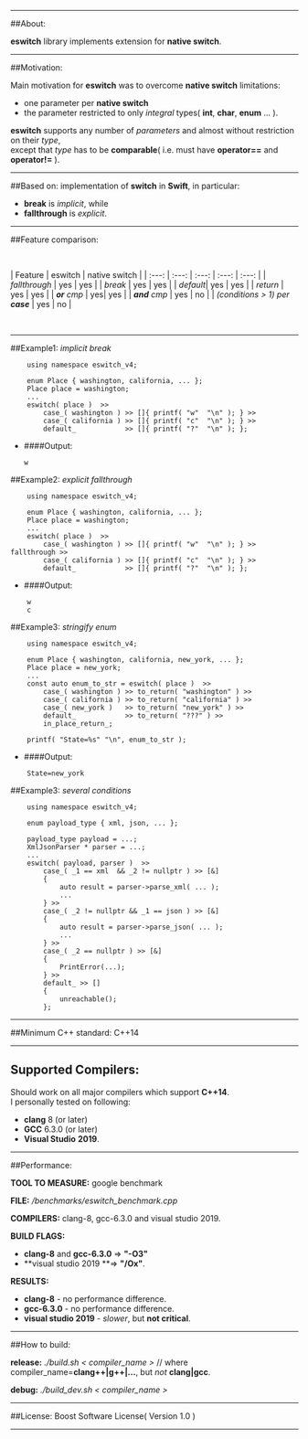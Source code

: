 __________
##About:

**eswitch** library implements extension for **native switch**.<br/>
__________
##Motivation:

Main motivation for **eswitch** was to overcome **native switch** limitations:

- one parameter per **native switch**
- the parameter restricted to only _integral_ types( **int**, **char**, **enum** ... ).

**eswitch** supports any number of _parameters_ and almost without restriction on their _type_,<br/>
 except that _type_ has to be **comparable**( i.e. must have **operator==** and  **operator!=** ).
__________
##Based on:
implementation of **switch** in **Swift**, in particular:

- **break** is *implicit*, while
-  **fallthrough** is *explicit*.<br/>
____________________________________________________
##Feature comparison:

</br>

| Feature | eswitch | native switch |
| :---: | :---: | :---: | :---: | :---: |
| *fallthrough* | yes | yes |
| *break* | yes | yes |
| *default*| yes | yes |
| *return* | yes | yes |
| _**or** cmp_ | yes| yes |
| _**and** cmp_ | yes | no |
| _(conditions > 1) per **case**_ | yes | no |

</br>

____________________________________________________
##Example1: _implicit break_
```
    using namespace eswitch_v4;

    enum Place { washington, california, ... };
    Place place = washington;
    ...
    eswitch( place )  >>
        case_( washington ) >> []{ printf( "w"  "\n" ); } >>
        case_( california ) >> []{ printf( "c"  "\n" ); } >>
        default_            >> []{ printf( "?"  "\n" ); };
```
-  ####Output:
    ```
    w
    ```
##Example2: _explicit fallthrough_
```
    using namespace eswitch_v4;

    enum Place { washington, california, ... };
    Place place = washington;
    ...
    eswitch( place )  >>
        case_( washington ) >> []{ printf( "w"  "\n" ); } >> fallthrough >>
        case_( california ) >> []{ printf( "c"  "\n" ); } >>
        default_            >> []{ printf( "?"  "\n" ); };
```
-  ####Output:
```
    w
    c
```
##Example3: _stringify enum_
```
    using namespace eswitch_v4;

    enum Place { washington, california, new_york, ... };
    Place place = new_york;
    ...
    const auto enum_to_str = eswitch( place )  >>
        case_( washington ) >> to_return( "washington" ) >>
        case_( california ) >> to_return( "california" ) >>
        case_( new_york )   >> to_return( "new_york" ) >>
        default_            >> to_return( "???" ) >>
        in_place_return_;

    printf( "State=%s" "\n", enum_to_str );
```
-  ####Output:
```
    State=new_york
```

##Example3: _several conditions_
```
    using namespace eswitch_v4;

    enum payload_type { xml, json, ... };
    
    payload_type payload = ...;
    XmlJsonParser * parser = ...;
    ...
    eswitch( payload, parser )  >>
        case_( _1 == xml  && _2 != nullptr ) >> [&]
        { 
            auto result = parser->parse_xml( ... );
            ...
        } >>
        case_( _2 != nullptr && _1 == json ) >> [&]
        {
            auto result = parser->parse_json( ... );
            ...
        } >>
        case_( _2 == nullptr ) >> [&]
        { 
            PrintError(...); 
        } >>
        default_ >> []
        { 
            unreachable(); 
        };
```
_______________

##Minimum C++ standard:
C++14
_______________

Supported Compilers:
-------------------
Should work on all major compilers which support **C++14**.<br/>
I personally tested on following:

- **clang** 8 (or later)
- **GCC** 6.3.0 (or later)
- **Visual Studio** **2019**.

_______________
##Performance:

**TOOL TO MEASURE:** google benchmark

**FILE:** */benchmarks/eswitch_benchmark.cpp*

**COMPILERS:** clang-8, gcc-6.3.0 and visual studio 2019.

**BUILD FLAGS:**

- **clang-8** and **gcc-6.3.0** => **"-O3"**
- **visual studio 2019 **=> **"/Ox"**.
	
**RESULTS:**

- **clang-8**   - no performance difference. 
- **gcc-6.3.0** - no performance difference.
- **visual studio 2019** - *slower*, but **not critical**.
_______________

##How to build:

**release:** *./build.sh < compiler_name >* // where compiler_name=**clang++|g++|...**, but *not* **clang|gcc**.

**debug:**  *./build_dev.sh < compiler_name >*
_______________

##License:
Boost Software License( Version 1.0 )

_______________

